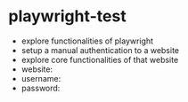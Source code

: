 # playwright-test
- explore functionalities of playwright
- setup a manual authentication to a website
- explore core functionalities of that website
- website: 
- username:
- password: